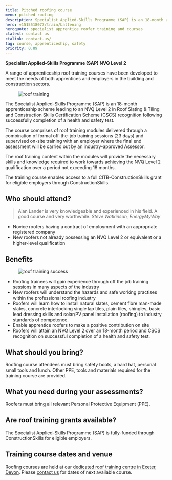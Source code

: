 ```yaml
---
title: Pitched roofing course
menu: pitched roofing
description: Specialist Applied-Skills Programme (SAP) is an 18-month apprentice roofer training course leading to an NVQ Level 2 in Roof Slating and Tiling and Construction Skills Certification Scheme (CSCS) recognition.
hero: v1515518077/train/battening
heroquote: specialist apprentice roofer training and courses
ctatext: contact us
ctalink: contact-us/
tag: course, apprenticeship, safety
priority: 0.89
---
```


**Specialist Applied-Skills Programme (SAP) NVQ Level 2**

A range of apprenticeship roof training courses have been developed to meet the needs of both apprentices and employers in the building and construction sectors.

<figure data-href="[imagecdn]f_auto/v1515518077/train/slating1" class="progressive replace inline alt" data-revealer="right">
  <img src="[imagecdn]f_auto,c_scale,w_30/v1515518077/train/slating1" alt="roof training" class="preview" />
</figure>

The Specialist Applied-Skills Programme (SAP) is an 18-month apprenticeship scheme leading to an NVQ Level 2 in Roof Slating & Tiling and Construction Skills Certification Scheme (CSCS) recognition following successfully completion of a health and safety test.

The course comprises of roof training modules delivered through a combination of formal off-the-job training sessions (23 days) and supervised on-site training with an employer where the final end assessment will be carried out by an industry-approved Assessor.

The roof training content within the modules will provide the necessary skills and knowledge required to work towards achieving the NVQ Level 2 qualification over a period not exceeding 18 months.

The training course enables access to a full CITB-ConstructionSkills grant for eligible employers through ConstructionSkills.


## Who should attend?

> Alan Lander is very knowledgeable and experienced in his field. A good course and very worthwhile.
<cite>Steve Watkinson, EnergyMyWay</cite>

* Novice roofers having a contract of employment with an appropriate registered company
* New roofers not already possessing an NVQ Level 2 or equivalent or a higher-level qualification


## Benefits

<figure data-href="[imagecdn]f_auto/v1527239977/train/team5" class="progressive replace inline alt" data-revealer="right">
  <img src="[imagecdn]f_auto,c_scale,w_50/v1527239977/train/team5" alt="roof training success" class="preview" />
</figure>

* Roofing trainees will gain experience through off the job training sessions in many aspects of the industry
* New roofers will understand the hazards and safe working practises within the professional roofing industry
* Roofers will learn how to install natural slates, cement fibre man-made slates, concrete interlocking single lap tiles, plain tiles, shingles, basic lead dressing skills and solar/PV panel installation (roofing) to industry standards of competence.
* Enable apprentice roofers to make a positive contribution on site
* Roofers will attain an NVQ Level 2 over an 18-month period and CSCS recognition on successful completion of a health and safety test.


## What should you bring?

Roofing course attendees must bring safety boots, a hard hat, personal small tools and lunch. Other PPE, tools and materials required for the training course are provided.


## What you need during your assessments?

Roofers must bring all relevant Personal Protective Equipment (PPE).


## Are roof training grants available?

The Specialist Applied-Skills Programme (SAP) is fully-funded through ConstructionSkills for eligible employers.


## Training course dates and venue

Roofing courses are held at our [dedicated roof training centre in Exeter, Devon]([root]about-us/roof-training-centre/). Please [contact us]([root]contact-us/) for dates of next available course.
